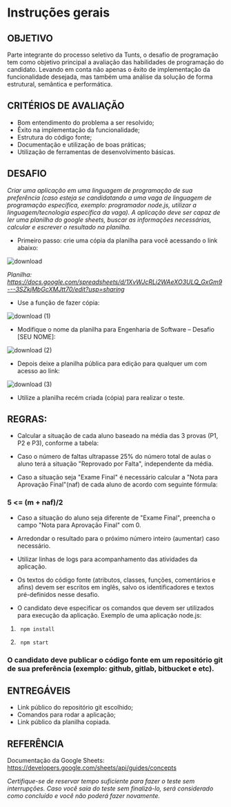 # Instruções gerais

## OBJETIVO
Parte integrante do processo seletivo da Tunts, o desafio de programação tem como objetivo principal a avaliação das habilidades de programação do candidato. Levando em conta não apenas o êxito de implementação da funcionalidade desejada, mas também uma análise da solução de forma estrutural, semântica e performática.

## CRITÉRIOS DE AVALIAÇÃO

* Bom entendimento do problema a ser resolvido;
* Êxito na implementação da funcionalidade;
* Estrutura do código fonte;
* Documentação e utilização de boas práticas;
* Utilização de ferramentas de desenvolvimento básicas.

## DESAFIO

*Criar uma aplicação em uma linguagem de programação de sua preferência (caso esteja se candidatando a uma vaga de linguagem de programação específica, exemplo: programador node.js, utilizar a linguagem/tecnologia específica da vaga). A aplicação deve ser capaz de ler uma planilha do google sheets, buscar as informações necessárias, calcular e escrever o resultado na planilha.*



* Primeiro passo: crie uma cópia da planilha para você acessando o link abaixo:

![download](https://user-images.githubusercontent.com/15280103/134734827-f3599014-98fa-4a45-b126-0fe395a208b5.png)

*Planilha: https://docs.google.com/spreadsheets/d/1XvWJcRLj2WAeXO3ULQ_GxGm9---3SZkjMbGcXMJtt70/edit?usp=sharing*

* Use a função de fazer cópia:

![download (1)](https://user-images.githubusercontent.com/15280103/134734842-abd70253-2111-4d76-bfa7-b102d77ae764.png)




* Modifique o nome da planilha para Engenharia de Software – Desafio [SEU NOME]:


![download (2)](https://user-images.githubusercontent.com/15280103/134734852-d6c7000f-c8e3-4f5d-8525-56560a9fc404.png)



* Depois deixe a planilha pública para edição para qualquer um com acesso ao link:

![download (3)](https://user-images.githubusercontent.com/15280103/134734858-37267950-1347-4ada-825e-cbbbb9592fd5.png)




* Utilize a planilha recém criada (cópia) para realizar o teste.



## REGRAS: 

* Calcular a situação de cada aluno baseado na média das 3 provas (P1, P2 e P3), conforme a tabela: 


* Caso o número de faltas ultrapasse 25% do número total de aulas o aluno terá a situação "Reprovado por Falta", independente da média.

* Caso a situação seja "Exame Final" é necessário calcular a "Nota para Aprovação Final"(naf) de cada aluno de acordo com seguinte fórmula: 

### 5 <= (m + naf)/2

* Caso a situação do aluno seja diferente de "Exame Final", preencha o campo "Nota para Aprovação Final" com 0.

* Arredondar o resultado para o próximo número inteiro (aumentar) caso necessário.

* Utilizar linhas de logs para acompanhamento das atividades da aplicação.

* Os textos do código fonte (atributos, classes, funções, comentários e afins) devem ser escritos em inglês, salvo os identificadores e textos pré-definidos nesse desafio.



* O candidato deve especificar os comandos que devem ser utilizados para execução da aplicação. Exemplo de uma aplicação node.js:

1.      npm install

2.      npm start



### O candidato deve publicar o código fonte em um repositório git de sua preferência (exemplo: github, gitlab, bitbucket e etc).

## ENTREGÁVEIS

* Link público do repositório git escolhido;
* Comandos para rodar a aplicação;
* Link público da planilha copiada.


## REFERÊNCIA

Documentação da Google Sheets: https://developers.google.com/sheets/api/guides/concepts

*Certifique-se de reservar tempo suficiente para fazer o teste sem interrupções. Caso você saia do teste sem finalizá-lo, será considerado como concluído e você não poderá fazer novamente.*

